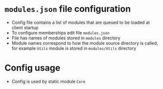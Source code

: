 # `modules.json` file configuration
- Config file contains a list of modules that are queued to be loaded at client startup
- To configure memberships edit file `modules.json`
- File has names of modules stored in `modules` directory
- Module names correspond to how the module source directory is called,
  for example `Utils` module is stored in `modules/Utils` directory

# Config usage
- Config is used by static module `Core`
